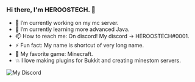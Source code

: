 ### Hi there, I'm HEROOSTECH. 👋

- 🔭 I’m currently working on my mc server.
- 🌱 I’m currently learning more advanced Java.
- 📫 How to reach me: On discord! My discord -> HEROOSTECH#0001.
- ⚡ Fun fact: My name is shortcut of very long name.
- 💚 My favorite game: Minecraft.
- 💥 I love making plugins for Bukkit and creating minestom servers.

![My Discord](https://discord-readme-badge.vercel.app/api?id=548880172032589835)
